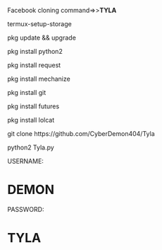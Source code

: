 
<p>Facebook cloning command=>><b>TYLA</b></p>

<p>termux-setup-storage</p>

<p>pkg update && upgrade</p>

<p>pkg install python2</p>

<p>pkg install request</p>

<p>pkg install mechanize</p>

<p>pkg install git</p>

<p>pkg install futures</p>

<p>pkg install lolcat</p>

<p>git clone https://github.com/CyberDemon404/Tyla</p>

<p>python2 Tyla.py</p>

<p>USERNAME:<h1>DEMON</h1></p>

<p>PASSWORD:<h1>TYLA</h1></p>







